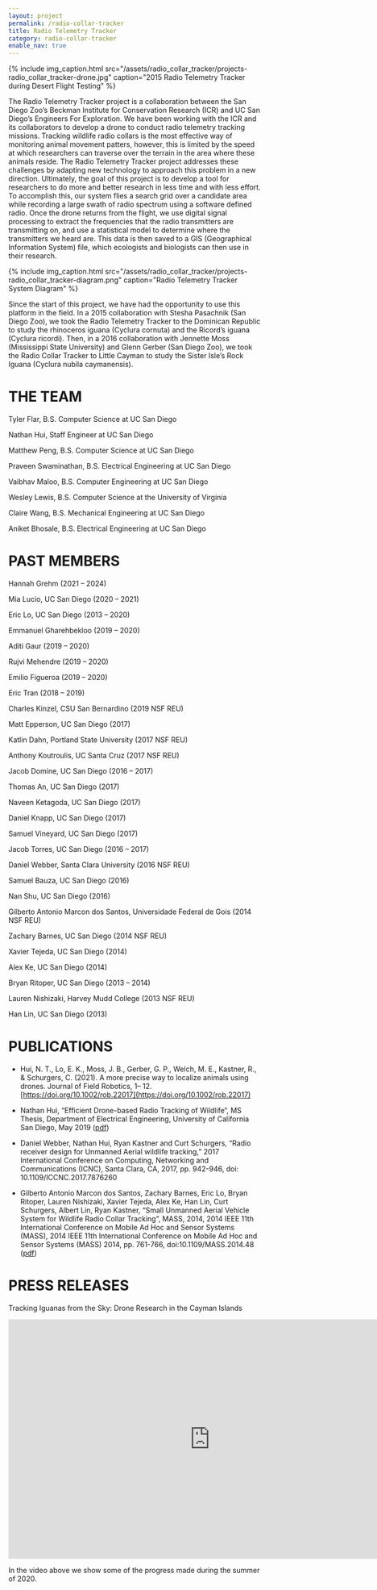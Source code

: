 ```yaml
---
layout: project
permalink: /radio-collar-tracker
title: Radio Telemetry Tracker
category: radio-collar-tracker
enable_nav: true
---
```

{% include 
    img_caption.html
    src="/assets/radio_collar_tracker/projects-radio_collar_tracker-drone.jpg"
    caption="2015 Radio Telemetry Tracker during Desert Flight Testing"
%}


The Radio Telemetry Tracker project is a collaboration between the San Diego Zoo’s Beckman Institute for Conservation Research (ICR) and UC San Diego’s Engineers For Exploration. We have been working with the ICR and its collaborators to develop a drone to conduct radio telemetry tracking missions. Tracking wildlife radio collars is the most effective way of monitoring animal movement patters, however, this is limited by the speed at which researchers can traverse over the terrain in the area where these animals reside. The Radio Telemetry Tracker project addresses these challenges by adapting new technology to approach this problem in a new direction. Ultimately, the goal of this project is to develop a tool for researchers to do more and better research in less time and with less effort. To accomplish this, our system flies a search grid over a candidate area while recording a large swath of radio spectrum using a software defined radio. Once the drone returns from the flight, we use digital signal processing to extract the frequencies that the radio transmitters are transmitting on, and use a statistical model to determine where the transmitters we heard are. This data is then saved to a GIS (Geographical Information System) file, which ecologists and biologists can then use in their research.

{% include 
    img_caption.html
    src="/assets/radio_collar_tracker/projects-radio_collar_tracker-diagram.png"
    caption="Radio Telemetry Tracker System Diagram"
%}


Since the start of this project, we have had the opportunity to use this platform in the field. In a 2015 collaboration with Stesha Pasachnik (San Diego Zoo), we took the Radio Telemetry Tracker to the Dominican Republic to study the rhinoceros iguana (Cyclura cornuta) and the Ricord’s iguana (Cyclura ricordi). Then, in a 2016 collaboration with Jennette Moss (Mississippi State University) and Glenn Gerber (San Diego Zoo), we took the Radio Collar Tracker to Little Cayman to study the Sister Isle’s Rock Iguana (Cyclura nubila caymanensis).

# THE TEAM
Tyler Flar, B.S. Computer Science at UC San Diego

Nathan Hui, Staff Engineer at UC San Diego

Matthew Peng, B.S. Computer Science at UC San Diego

Praveen Swaminathan, B.S. Electrical Engineering at UC San Diego

Vaibhav Maloo, B.S. Computer Engineering at UC San Diego

Wesley Lewis, B.S. Computer Science at the University of Virginia

Claire Wang, B.S. Mechanical Engineering at UC San Diego

Aniket Bhosale, B.S. Electrical Engineering at UC San Diego

# PAST MEMBERS

Hannah Grehm (2021 – 2024)

Mia Lucio, UC San Diego (2020 – 2021)

Eric Lo, UC San Diego (2013 – 2020)

Emmanuel Gharehbekloo (2019 – 2020)

Aditi Gaur (2019 – 2020)

Rujvi Mehendre (2019 – 2020)

Emilio Figueroa (2019 – 2020)

Eric Tran (2018 – 2019)

Charles Kinzel, CSU San Bernardino (2019 NSF REU)

Matt Epperson, UC San Diego (2017)

Katlin Dahn, Portland State University (2017 NSF REU)

Anthony Koutroulis, UC Santa Cruz (2017 NSF REU)

Jacob Domine, UC San Diego (2016 – 2017)

Thomas An, UC San Diego (2017)

Naveen Ketagoda, UC San Diego (2017)

Daniel Knapp, UC San Diego (2017)

Samuel Vineyard, UC San Diego (2017)

Jacob Torres, UC San Diego (2016 – 2017)

Daniel Webber, Santa Clara University (2016 NSF REU)

Samuel Bauza, UC San Diego (2016)

Nan Shu, UC San Diego (2016)

Gilberto Antonio Marcon dos Santos, Universidade Federal de Gois (2014 NSF REU)

Zachary Barnes, UC San Diego (2014 NSF REU)

Xavier Tejeda, UC San Diego (2014)

Alex Ke, UC San Diego (2014)

Bryan Ritoper, UC San Diego (2013 – 2014)

Lauren Nishizaki, Harvey Mudd College (2013 NSF REU)

Han Lin, UC San Diego (2013)

# PUBLICATIONS
 - Hui, N. T., Lo, E. K., Moss, J. B., Gerber, G. P., Welch, M. E., Kastner, R., & Schurgers, C. (2021). A more precise way to localize animals using drones. Journal of Field Robotics, 1– 12. [https://doi.org/10.1002/rob.22017](https://doi.org/10.1002/rob.22017)

 - Nathan Hui, “Efficient Drone-based Radio Tracking of Wildlife“, MS Thesis, Department of Electrical Engineering, University of California San Diego, May 2019 ([pdf](https://escholarship.org/uc/item/4574s85j))

 - Daniel Webber, Nathan Hui, Ryan Kastner and Curt Schurgers, “Radio receiver design for Unmanned Aerial wildlife tracking,” 2017 International Conference on Computing, Networking and Communications (ICNC), Santa Clara, CA, 2017, pp. 942-946, doi: 10.1109/ICCNC.2017.7876260

 - Gilberto Antonio Marcon dos Santos, Zachary Barnes, Eric Lo, Bryan Ritoper, Lauren Nishizaki, Xavier Tejeda, Alex Ke, Han Lin, Curt Schurgers, Albert Lin, Ryan Kastner, “Small Unmanned Aerial Vehicle System for Wildlife Radio Collar Tracking”, MASS, 2014, 2014 IEEE 11th International Conference on Mobile Ad Hoc and Sensor Systems (MASS), 2014 IEEE 11th International Conference on Mobile Ad Hoc and Sensor Systems (MASS) 2014, pp. 761-766, doi:10.1109/MASS.2014.48 ([pdf](http://kastner.ucsd.edu/wp-content/uploads/2013/08/admin/mass14-radio_collar.pdf))

# PRESS RELEASES
Tracking Iguanas from the Sky: Drone Research in the Cayman Islands

<iframe width="800" height="475" src="https://www.youtube.com/embed/72Et6NEA_ng" title="E4E Radio Telemetry Tracking: Summer 2020" frameborder="0" allow="accelerometer; autoplay; clipboard-write; encrypted-media; gyroscope; picture-in-picture; web-share" referrerpolicy="strict-origin-when-cross-origin" allowfullscreen></iframe>

In the video above we show some of the progress made during the summer of 2020.

